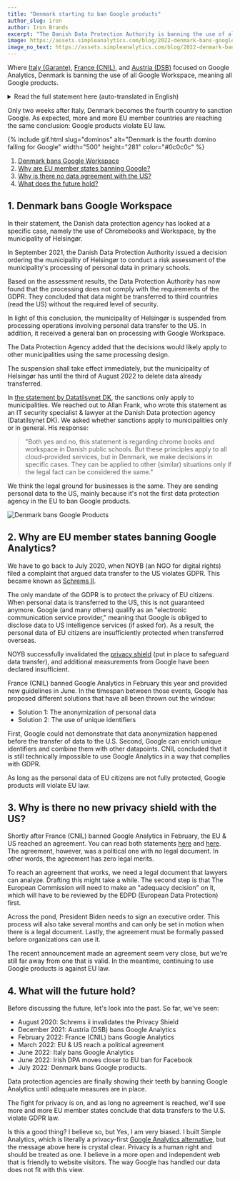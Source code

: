 ```yaml
---
title: "Denmark starting to ban Google products"
author_slug: iron
author: Iron Brands
excerpt: "The Danish Data Protection Authority is banning the use of all Google Workspace, meaning all Google products"
image: https://assets.simpleanalytics.com/blog/2022-denmark-bans-google-products/denmark-bans-google-products.png
image_no_text: https://assets.simpleanalytics.com/blog/2022-denmark-bans-google-products/denmark-bans-google-products-no-text.png
---
```


Where [Italy (Garante)](https://blog.simpleanalytics.com/italy-declares-google-analytics-illegal), [France (CNIL)](https://blog.simpleanalytics.com/france-rules-google-analytics-to-be-in-conflict-with-gdpr-ruling), and [Austria (DSB)](https://noyb.eu/en/austrian-dsb-eu-us-data-transfers-google-analytics-illegal) focused on Google Analytics, Denmark is banning the use of all Google Workspace, meaning all Google products.

<details markdown="1">
<summary>Read the full statement here (auto-translated in English)</summary>

> ## Data protection authority drops processing ban in Chromebook case
>
> Published on July 14, 2022 by Allan Frank. Translated by [deepl.com](https://www.deepl.com/translator).
>
> In a case concerning the use of Chromebooks in the municipality of Helsingør, the Danish Data Protection Authority (DPA) severely criticises and prohibits the transfer to third countries and the use of Google Workspace.
>
> File number: 2020-431-0061
>
> ## Summary
>
> For some time, the Data Protection Authority has focused on the use of Chromebooks and Google Workspace (formerly G Suite for Education) in municipalities. The use is widespread nationwide, but specifically, the Data Protection Authority has had a pending case in the municipality of Helsingør.
>
> In September 2021, the Danish Data Protection Authority issued a decision ordering the municipality of Helsingør to carry out a risk assessment of the municipality's processing of personal data in primary schools using Chromebooks and Workspace. Based on the documentation and assessment of the risk to data subjects prepared by the Municipality of Helsingør, the Data Protection Authority has now found that the processing does not comply with the requirements of the GDPR on several points.
>
> "The Municipality of Helsingør has done a great and skilful job of mapping how personal data is used in primary schools, but it also highlights the data protection issues that can arise with the ways in which large tech companies go about the task," says Allan Frank, an IT security specialist and legal officer at the Danish Data Protection Authority.
>
> The Data Protection Agency finds that the municipality has not assessed any concrete risks in relation to the data processor design. In addition, the data processor agreement states that data may be transferred to third countries in support situations without the required level of security.
>
> In light of the September 2021 decision, the Data Protection Authority has now issued a decision. Among other things, it contains:
>
> - Suspension of the Municipality of Helsingør carrying out processing operations in which data is transferred to third countries without the required level of protection
> - A general ban on processing with Google Workspace until adequate documentation and impact assessment has been made and until the processing operations have been brought into compliance with the Regulation
> - Serious criticism of the processing of personal data by the municipality
>
> The EDPS draws attention to the fact that many of the conclusions in this decision are likely to apply to other municipalities using the same processing design. The EDPS therefore expects these municipalities to take appropriate action themselves in the light of the decision - even if the EDPS is currently finalising a number of cases concerning other municipalities.
>
> ## Decision
>
> The Danish Data Protection Authority hereby returns to the case in which the municipality of Helsingør reported a personal data breach to the Danish Data Protection Authority on 29 January 2020. The notification has the following reference number:
>
> _ce0e5422ddfb3fefaa9f621cfa0f129127058500_
>
> On 10 September 2021, the data protection supervisor issued a decision on the personal data breach. In particular, the Data Protection Supervisor found grounds for serious criticism that the processing of personal data by the Municipality of Helsingør using Google Chromebooks had not been carried out in accordance with Article 5(2) of the Data Protection Regulation, cf. Article 5(1)(c) and (f), and Article 5(1)(a), cf. Article 6(1), as well as Articles 32(1), 33(1) and 35(1).
>
> Furthermore, the EDPS considered that there were grounds to issue an injunction to Helsingør Kommune to bring its processing of personal data using Google Chromebooks into compliance with the GDPR. This should be done by the Municipality of Helsingør carrying out a risk assessment of the processing activity, reflecting the flows of personal data that the processing involves. The risk assessment should partly address the necessary options for configuring the product and address the questions about the scope of the homes in the Public Schools Act for the use of Chromebooks that the municipality requires of pupils. If the risk to data subjects' rights and freedoms was assessed as high, the municipality was also required to carry out an impact assessment as part of the injunction.
>
> The injunction was issued pursuant to Article 58(2)(d) of the Data Protection Regulation.
>
> In addition, the EDPS considered that there were grounds to issue a warning to the Municipality of Helsingør that the use of Google G-Suite add-on applications without carrying out a data protection impact assessment, as required by Article 35(1) of the Regulation, was likely to be in breach of the GDPR.
>
> Finally, the EDPS considered that there were grounds for imposing a temporary restriction on the processing activities of the municipality of Helsingør if the risk assessments that the municipality was required to carry out showed a high risk to the rights and freedoms of data subjects and the municipality had not reduced these risks to a less than high level before the expiry of the injunction period. The restriction implies that processing of personal data presenting a high risk to the rights and freedoms of data subjects could not take place as long as the risks had not been reduced to a level below high.
>
> Following the decision of the Data Protection Authority of 10 September 2021, the Municipality of Helsingør submitted its risk assessment regarding the use of Google Chromebooks and G-Suite for Education by letter of 10 November 2021, as well as additional documentation to demonstrate the lawfulness of the processing activity. In addition, on 9 December 2021, the municipality submitted further information on the case in response to the EDPS's request of 2 December 2021.
>
> <details markdown="1">
> <summary>Toggle the rest of the statement (long)</summary>
>
> > ## 1. Decision
> >
> > After reviewing the risk assessment of the Municipality of Helsingør and the documentation of the Municipality in general, the Data Protection Agency considers that there are grounds to issue a prohibition order to the Municipality of Helsingør for the processing of personal data using Google Chromebooks and Workspace for Education. The prohibition applies until the Municipality of Helsingør has brought the processing activity into compliance with the GDPR, as set out in this Decision, and has produced adequate documentation to this effect.
> >
> > In addition, any transfer of personal data to the United States that the Municipality of Helsingør has instructed Google Cloud EMEA Limited to carry out as a data processor for the Municipality is suspended until the Municipality of Helsingør can demonstrate compliance with Chapter V of the GDPR.
> >
> > The prohibition and suspension shall take effect immediately, but the Municipality of Helsingør shall be granted a period until 3 August 2022 to withdraw and deactivate users and rights, and to delete data already transferred.
> >
> > The prohibitions are issued pursuant to Article 58(2)(f) and (j) of the Data Protection Regulation.
> >
> > Infringement of a prohibition issued by the Data Protection Authority shall be punishable under Article 41(2)(4) of the Data Protection Act by a fine or by imprisonment for a term not exceeding six months, cf. Article 41(1).
> >
> > Finally, the Data Protection Supervisor finds grounds for serious criticism of the fact that the processing of personal data by the Municipality of Helsingør has not been carried out in accordance with Article 5(2) of the Data Protection Regulation, cf. Article 5(1)(a), Article 24, cf. Article 28(1), Article 35(1) and Article 44, cf. Article 46(1).
> >
> > ## 2. Executive summary
> >
> > On 11 December 2019, a citizen complained to the Data Protection Authority about the processing of personal data by the Municipality of Helsingør.
> >
> > By letter dated 6 January 2020, the Municipality of Helsingør confirmed that a parent had complained to the municipality in 2019 that his child had - without his knowledge - been given a YouTube account, allowing the child's name to be published on YouTube.
> >
> > The Municipality of Helsingør further stated that it considered that the incident was unlikely to have led to a risk to the rights and freedoms of data subjects and therefore had not given rise to a notification of a personal data breach to the DPA, in accordance with Article 33(1) of the GDPR.
> >
> > On 29 January 2020, the Municipality of Helsingør notified the incident to the DPA as a personal data breach. At the same time, a number of other municipalities made similar notifications, which is why the Data Protection Authority dealt with the cases jointly, and by letter dated 11 March 2020, the Authority asked the municipalities concerned for their opinion.
> >
> > On 10 September 2021, the data protection supervisory authority took a decision on the personal data breach in question notified to the supervisory authority by the municipality of Helsingør. The decision of the Data Protection Authority of 10 September 2021 is reproduced above in section 1 and is attached in its entirety.
> >
> > In response to the decision of 10 September 2021, the Municipality of Helsingør submitted its risk assessment regarding the use of Google Chromebooks and G-Suite for Education by letter dated 10 November 2021, as well as additional documentation to demonstrate the lawfulness of the processing activity. In addition, on 9 December 2021, the municipality submitted further information on the case in response to the EDPS's request of 2 December 2021.
> >
> > ## 3. Opinion of the municipality of Helsingør
> >
> > ### 3.1. Conduct of risk assessment, including data protection impact assessment where appropriate
> >
> > On 10 November 2021, the Municipality of Helsingør submitted the Municipality's risk assessment for the use of Google Chromebooks and G-Suite for Education (Google Workspace for Education).
> >
> > At the same time, the Municipality of Helsingør has informed the Data Protection Authority that the Municipality does not use Google Workspace's additional services and has therefore assessed that the Municipality is not obliged to prepare a data protection impact assessment.
> >
> > ### 3.2. Processing of personal data for other purposes
> >
> > Among the risks identified by the Municipality of Helsingør in using Google Chromebooks, the risk of "use of data for unintended purposes" appears in the risk assessment. The risk is described as follows:
> >
> > > "There is a risk that Google or other third parties may use personal data of teachers and students for marketing or other purposes for which the Municipality of Helsingør, as data controller, does not want personal data to be processed. In particular, contact information, IP address and digital tracks (general information) are relevant in this context. It should be noted that personal data related to pupils are subject to special protection under data protection rules and therefore the access to and processing of personal data related to pupils constitutes an additional element in relation to the risk assessment."
> >
> > On the likelihood of this risk materialising, the following is stated:
> >
> > > "The municipality uses the Google Workspace for Education Standard product, where the municipality is guaranteed by the data processor agreement that data will not be used for other purposes, including marketing, provided that the municipality only uses Core Services.
> > >
> > > Reference is made to the data processing agreement and the correspondence of the Municipality of Helsingør with Google, where Google has stated that 'Information as part of the use of Chromebooks and Google Workspace for Education Standard cannot be used by Google for marketing purposes towards a student or students in a class'. "There are no ads shown in Google Workspace for Education core services. Also, none of the personal information collected in the core services is used for advertising purposes (ii) Students' username, also in connection with the created Google Workspace for Education account, is only accessible to Google as a data processor, and usage of Chromebooks and Google Workspace for Education - for example viewing YouTube videos - does not lead to the publication of the username". "The school's admin may allow students to access Google services, such as YouTube, that have features that allow users to share information with others or publicly. For example, if you leave a review in Google Play, your name and photo appear next to your activity. And if you share a photo with a friend who then makes a copy of it, or shares it again, then that photo may continue to appear in your friend's Google Account even after you remove it from your Google Account. Remember, when you share information publicly, your content may become accessible through search engines, including Google Search. For additional information on how Workspace for Education data is shared, please see the Workspace for Education Privacy Notice."
> > >
> > > Core Services (14 services: Classroom, Drive/Docs, G-mail, Chat, Chrome Sync, Groups, Meet, Vault, Playlist, Jamboard, Calendar, Keep (stickynotes), Tasks, Sites)
> > >
> > > Additional services provided by Google, are subject to different terms in the data processor agreement, which means that the municipality cannot instruct Google on how personal data may be used. Therefore, the Municipality has disabled the use of Ancillary Services.
> > >
> > > Conclusion
> > >
> > > Based on the measures implemented above, the Municipality of Elsinore assesses that the likelihood of the risk becoming a reality is low. However, it cannot be completely excluded that Google breaches the contractual obligations and nevertheless uses personal data for marketing or other unintended purposes for which the Municipality of Helsingør has not given instructions in accordance with the data processing agreement."
> >
> > ### 3.3. Transfer of personal data to third countries
> >
> > An additional risk identified by the Municipality of Helsingør in the use of Google Chromebooks and Workspace for Education in the risk assessment is the risk of transfers to third countries.
> >
> > The risk is described as follows:
> >
> > > "There is a risk that personal data of pupils and teachers (in principle general personal data, but it cannot be excluded that sensitive personal data will also be included) will be transferred to insecure third countries without an adequate basis for the transfer and without ensuring that the third country in question guarantees equivalent data protection rights as in other EU countries."
> >
> > On the likelihood of this risk materialising, the following is stated:
> >
> > > "The Municipality of Helsingør, as data controller for the processing of personal data of pupils, has implemented the following relevant mitigating measures in order to reduce the likelihood of the described risk becoming a reality:
> > >
> > > The EU Commission's standard terms and conditions have been concluded (transfer basis), as there is a risk of access from the US via support. A separate Transfer Impact Assessment (TIA) has been prepared as an additional basis (complementary measures) in accordance with the requirements of the Data Protection Authority and the EDPB. Reference is made to the TIA prepared.
> > >
> > > It should also be noted that the Municipality of Helsingør has opted for a solution whereby, as a clear starting point, data are located exclusively within the EU in the data centres concerned. It is thus only the risk of support access from an insecure third country that may lead to access from an insecure third country:
> > >
> > > "Settings in Data Regions in Google Workspace for Education Standard ensures that the data center is located within the EU - and additionally: will there be online access from countries outside of the EU, for example in connection with support."
> > >
> > > Conclusion
> > >
> > > Based on the measures implemented above, the Municipality of Elsinore considers that the likelihood of the risk becoming a reality is low."
> >
> > Furthermore, the Municipality of Helsingør has submitted its evidence of compliance with Chapter V of the Data Protection Regulation when using Google Workspace for Education in the form of the Municipality's "Transfer Impact Assessment" (hereinafter "TIA").
> >
> > This shows that the Municipality of Helsingør uses Google Cloud EMEA Limited as data processor with regard to its use of Google Chromebooks and Workspace for Education. In particular, the municipality has ensured through settings in Google Workspace for Education that personal data is stored only in data centres located within the EU/EEA.
> >
> > However, it appears that - notwithstanding the above setting - personal data may be transferred to Google LLC in the United States as part of remote access for support purposes. The transfer is made on the basis of the EU Commission's standard contract.
> >
> > Finally, point 1.8 on the context and purpose of the transfer of personal data states the following:
> >
> > > "As part of Google's cloud solution, Helsingør Kommune is using:
> > >
> > > Google Chromebooks and G Suite for Education (now named Workspace), which is used by Helsingør Kommune for the purpose of educating students as part of Helsingør Kommune's public law obligation as a local, public authority to provide education. It is Helsingør Kommune's assessment that this obligation is best managed with Google as supplier of the above services and Datatilsynet has accepted this premise pursuant to the governing law in the Folkeskoleloven.
> > >
> > > In order for Helsingør Kommune to use the mentioned services and products offered by Google, it is a requirement that Helsingør Kommune transfers the personal data related to the data subjects stated in sections 1.9-1.10 below to Google's cloud. The purpose of the transfer is thus to store the personal in the data centres (cloud), ensure a high security of the personal data as well as management/support from Google."
> > >
> > > In the TIA, the Municipality of Helsingør has - as far as the EDPS understands - assessed whether the basis for the transfer to the US in the form of the standard contract is effective in the light of the circumstances of the transfer, including assessing whether there are laws and/or practices in the US that affect the effectiveness of the standard contract concluded.
> >
> > Accordingly, paragraph 2.4 of the TIA states:
> >
> > > "Based on statistics and other arguments from the data importer/data recipient, how many years in addition to the assessment period will it take before the probability of access by a public authority (that is lawful in the third country) is still only 50:50?
> > >
> > > Based on the following statistics and arguments, it is Helsingør Kommunes assessment that even if additional 50 years were added to the assessment period of 5 years, the probability of an access by a US public authority (that is lawful in the US) that violates EU law as stated in the Schrems II judgement is still only 50 % chance of occurring within this period of 55 years and thus the risk of a lawful access occurring in the assessment period of 5 years is of a more theoretical than practical nature:
> > >
> > > - A) Google will carefully review each request to make sure it satisfies applicable laws. If a request asks for too much information, Google will try to narrow it, and in some cases Google object to producing any information at all. Google will share the number and types of requests received in the Transparency Report.
> > > - B) When Google receive a request from a government agency, Google will send an email to the user account before disclosing information. If the account is managed by an organisation, Google will give notice to the account administrator. If Google is legally prohibited from giving notice, it will not do so. If this is the case, Google will provide notice after the legal prohibition is lifted, such as when a statutory or court-ordered gag period has expired.
> > > - C) When a Google entity within the EU, as it the case in this matter, receives data disclosure requests from US government authorities, Google will only provide personal data if doing so is consistent with all of the following: (i) National law in the Member State of establishment, including any applicable EU laws such as the GDPR. Google will therefore the US require the authority to follow the same due process and legal requirements that would apply if the request were made to a local provider of a similar service. (ii) International norms, which means that Google will only provide personal data in response to requests that satisfy the Global Network Initiative's Principles on Freedom of Expression and Privacy and its associated implementation guidelines in Google's policies. This includes any applicable terms of service and privacy policies, as well as policies related to the protection of freedom of expression.
> > > - D) With regard to requests for information in emergencies, such as if Google reasonably believe that disclosure can prevent someone from dying or from suffering serious physical harm, Google may provide information to a government agency. This includes bomb threats, school shootings, kidnappings, suicide prevention, and missing persons cases. Google will still consider such requests in light of applicable laws and our policies.
> > > - F) Statistics
> > >
> > > Google GCP/G-Suite Access requests / disclosed Denmark 2019-2020: 0 / 0
> > >
> > > Google Workspace Access requests / disclosed Denmark 2019-2020: 1 / 0
> > >
> > > Google Global Diplomatic Legal requests: 1
> > >
> > > Google Global User data requests / percentage disclosed Denmark 2019-2020:
> > >
> > > 30 June 2019 Emergency 2 / 50%. Other legal 29 / 52%. Preservation 8 / 45%. 31 December 2019 Emergency 3 / 0%. Other legal 48 / 38%. Preservation 12 / 41%.
> > >
> > > 30 June 2020 Emergency 5 / 100%
> > >
> > > Other legal 80 / 58%. Preservation 34 / 63%. 31 December 2020 Emergency 1 / 100%. Other legal 87 / 75%. Preservation 32 / 41%
> > >
> > > Google National Security Letter requests (NSL) and released 2019/2020 total number all countries: 21
> > >
> > > Conclusion
> > >
> > > Based on this legal approach and these statistics, it is clear that:
> > >
> > > - It is statistically improbable that Helsingør Kommune will be the target of a request regarding the use of GCP and G-Suite (now named Workspace).
> > > - For other services the risk is minimal given the number of requests / disclosures and the total number of users of using services provided by Google in Denmark.
> > > - The number of NSL requests is so low than it is statistically without importance.
> > > - If personal data are targeted for a request, Google will carry out an honest assessment of the legality based on EU law. This is supported by the statistics of actual disclosures."
> >
> > The TIA further states in para. 3.4 that the personal data transferred to Google LLC in the US will be available to Google LLC in clear text:
> >
> > > "Is the personal data at issue accessible in the target jurisdiction in clear text by the data importer/recipient or a third party (i.e. the data is either not appropriately encrypted or access to the keys to decrypt is possible)?
> > >
> > > Helsingør Kommune's personal data is always encrypted when at rest as Google uses several layers of encryption to protect customer data at rest in Google Cloud products, using one or more encryption mechanisms. Data for storage is split into chunks, and each chunk is encrypted with a unique data encryption key. These data encryption keys are stored with the data, encrypted with ("wrapped" by) key encryption keys that are exclusively stored and used inside Google's central Key Management Service. Google's Key Management Service is redundant and globally distributed.
> > >
> > > All data stored in Google Cloud is encrypted at the storage level using AES256. In this connection, Google uses a common cryptographic library, Tink, which incorporates the FIPS 140-2 validated module, BoringCrypto, to implement encryption consistently across almost all Google Cloud products. Consistent use of a common library means that only a small team of cryptographers needs to implement and maintain this tightly controlled and reviewed code.
> > >
> > > However, this encryption does not prevent Google personnel from accessing Helsingør Kommune's personal data because Google has the key to decrypt data. Google LLC in the U.S. is on the contrary not in possession of the decryption key. This implies that Google in the US or other Google entities outside the EU/EEA or third parties cannot access Helsingør Kommune's personal data without approval by the applicable Google entity established in the EU (Google Ireland).
> > >
> > > Although encryption - and pseudonymisation, which is also used by Google - does not ensure that Helsingør Kommune has complete control of access to personal data in the EU data center, it serves as a mitigating factor to meet regulatory or compliance obligations, i.e. in accordance with the guidelines from the EDPB."
> >
> > In addition, the TIA states in para. 3.5 regarding the established transfer basis:
> >
> > > "As stated above in section 1.7 above, it follows from Google's Data Processing Amendment to Google Workspace and/or Complementary Product Agreement modified on 24 September 2021 that the 2021 SCC will be the legal basis for transfers (including online access as part of online support) to countries outside the EU/EEA without an adequacy decision. In this connection Google is contractually obligated as processor to comply with comply with the obligations applicable to it under European Data Protection Law with respect to the processing of Helsingør Kommune's personal data.
> > >
> > > Helsingør Kommune has no reason to believe that any Google entity will not comply with the SCC.
> > >
> > > furthermore, Helsingør Kommune will evaluate, and continuously monitor, that Google complies with the 2021 SCC by reviewing, for example, audit reports and standard certifications made available. Helsingør Kommune also has the right to carry out a special 3rd party audit if assessed necessary, cf. the DPA."
> >
> > Finally, the TIA states in para. 4.1.1 as regards legislation and/or practice in the United States affecting the effectiveness of the standard contract concluded:
> >
> > > "The data importer/recipient is not subject to a higher interest from a public foreign authority in requesting access to the personal data (i.e., the data importer or potential recipient is not subject to national law facilitating mass surveillance)
> > >
> > > Section 702 FISA
> > >
> > > The US entity Google LLC may in practice be seen as the parent company for the EU entities providing the services to Helsingør Kommune. Google LLC. may qualify as an Electronic Communications Service Provider pursuant to Section 702 FISA for its US customers as the term is broadly understood: "any other communication service provider who has access to wire or electronic communications either as such communications are transmitted or as such communications are stored."
> > >
> > > However, there is a high likelihood that the data accessible to the Google LLC, is per se excluded from access under Section 702 FISA because it is data that are not transmitted by it but to it for the purpose of providing a support service. Thus, it is a communication targeted to a "U.S. person" for which the intelligence searches are prohibited (see Alan Charles Raul, "Why Schrems II Might Not Be a Problem for EU-U.S. Data Transfers", December 21, 2020, available at https://bit.ly/3qHNMy7 and a full paper from the same author at https://bit.ly/2V9veez with the follow-up post "Transferring EU Data To US After New Contractual Safeguards" of May 17, 2021, available at https://bit.ly/3l12oHZ). In addition, Helsingør Kommune's personal data does not comprise personal data about "U.S. Persons" and US authorities are thus barred from accessing data under Section 702 FISA for this reason as well.
> > >
> > > Hence, it likely that Helsingør Kommune's personal data in EU data centres will not be subject to Section 702 FISA.
> > >
> > > We understand that this argument may not be shared by everyone and that requests nevertheless may take place in relation to Google, which is why we rate the probability of this argument to be valid very conservatively to be on the safe side.
> > >
> > > EO 12.333
> > >
> > > Executive Order 12.333 (EO 12.333) authorizes US intelligence agencies to collect foreign "signals intelligence" information, which is information collected from communications and other data passed or accessible by radio, wire and other electromagnetic means (i.e. all data from telecom and IT infrastructure). EO 12.333 thus permits "surveillance in transit", such as the accessing of data that are not properly encrypted while it is passing over transatlantic cables. As described under section 3.3. above, all personal data will be transmitted with required and strong encryption in transit. It is thus our assessment that the required technical measurement through encryption means that EO 12.333 will not entail a higher risk for mass surveillance US authorities."
> >
> > It appears below that the Municipality of Helsingør has assessed the probability that the above assessment is accurate at 40%.
> >
> > On the basis of the letter of the Municipality of Helsingør dated 10 November 2021 with annexes, the Data Protection Authority requested further information from the Municipality on 2 December 2021. The Data Protection Authority stated that any transfers of personal data to the United States as part of support were - in the opinion of the Data Protection Authority - intentional, although the municipality has assessed this as a risk of support flowing from the United States.
> >
> > The Data Protection Authority requested, among other things, a copy of the municipality's transfer basis, any changes in the instruction and data processing agreement with Google, and a review of any additional measures that the municipality may have deemed necessary.
> >
> > By letter dated 9 December 2021, the Municipality of Helsingør stated - in clarification of the above risk - the following:
> >
> > > "The possible transfer to Google - and the associated risk - is related to Google's setup. I.e. even if the municipality has chosen an EU cloud, Google has secured in the data processing agreement the right to potentially get support from third countries. This is also the reason why Google has established a transfer basis under the new SCC (from June 2021), which the municipality uses in its risk assessment.
> > >
> > > In general, regarding the risk of support in particular, the following facts can generally be taken into account: in very specific support situations from an insecure third country, there will be a very limited window in which the supporter can potentially access personal data in clear text. It is very unlikely that in that limited window the supporter would be obliged by the government [of the insecure third country] to provide the personal data.
> > >
> > > The Municipality further notes that the TIA prepared states that the Municipality has assessed that the use of Google Workspace for Education is necessary for the performance of the Municipality's duties under the Education Act, that the option of third country support cannot be opted out when Google is the data processor, and that the Municipality has therefore assessed the risk of using Google.
> > >
> > > The transfer basis is, as stated, the new SCC (from June 2021)."
> >
> > Regarding the data sources used, the Municipality of Helsingør has provided the following information:
> >
> > > "There are different "data sources" in relation to the risk assessment and the TIA. The risk assessment is based on the fact that the data processor agreement describes the relationship between the parties in more detail, i.e. that Google is the data processor for the municipality and that Google reserves the right to provide support from third countries, and that the municipality has ensured that the service is provided from an EU cloud.
> > >
> > > The TIA is based on the documents and links provided in the subtab of the TIA."
> >
> > In addition, the Municipality of Helsingør has provided the following information regarding its assessments as set out in the TIA:
> >
> > "The assessments in the TIA of the likelihood of each legal argument holding are estimates. In this respect, the Municipality considers that the probabilities set are conservative, i.e. the Municipality has allowed for doubts in the interest of the rights and freedoms of the data subjects. If the EDPS has a different, reasoned assessment of the probability that the individual arguments hold, the municipality will be pleased to hear about it. It is also noted, for the sake of good order, that the calculated overall risk - based inter alia on these arguments, the circumstances of the possible transfer, published statistics from Google, practices and mitigating measures - is quite low. The municipality also undertakes to monitor and evaluate the likelihood of the validity of these arguments on an ongoing basis.
> >
> > The legality of the use of Google Workspace for Education in these circumstances is thus not dependent on the assessment of the likelihood of the validity of a single argument not being moved by reasoned arguments."
> >
> > Finally, the Municipality of Elsinore has submitted a large amount of documentation regarding the data processor arrangement with Google Cloud EMEA Limited, including the data processor agreement "Data Processing Amendment to Google Workspace and/or Complementary Product Agreement" dated 24 September 2021.
> >
> > ## 4. Justification of the decision of the Data Protection Supervisor
> >
> > In general, the EDPS is of the opinion that a controller using a data processor - for all processing operations - must comply with and be able to demonstrate compliance with the GDPR and the Data Protection Act, regardless of where in the data processing chain processing takes place.
> >
> > This follows from Article 5(2) of the GDPR, which states that the controller is responsible for and must be able to demonstrate compliance with paragraph 1. This means, inter alia, that the controller is responsible for and must be able to demonstrate that the personal data are processed lawfully, fairly and transparently, in accordance with Article 5(1)(a).
> >
> > Furthermore, Article 24(1) of the Regulation requires the controller to implement appropriate technical and organisational measures to ensure and to be able to demonstrate that the processing complies with this Regulation. This must be done taking into account the nature, scope, context and purposes of the processing concerned, as well as the risks of varying likelihood and severity to the rights and freedoms of natural persons, and the measures must be reviewed and updated as necessary.
> >
> > With this decision, the Data Protection Authority has only taken a position on whether - and to what extent - the Municipality of Helsingør, as the controller, processes personal data in accordance with the data protection rules. The competence of the Data Protection Authority follows from Section 27 of the Data Protection Act and Chapters VI and VII of the Data Protection Regulation, including Article 55(2) thereof.
> >
> > ### 4.1. Use of Google Chromebooks and Google Workspace for Education
> >
> > It follows from Section 2(1) of the Education Act that the local authority is responsible for the education of children.
> >
> > For primary schools, it follows from § 18(1) and § 19 of the Act that the organisation of teaching, including the choice of teaching and working methods, teaching materials and the selection of subjects, as well as the payment for this, in all subjects must comply with the aims, objectives and subjects of the primary school and be varied so that it corresponds to the needs and prerequisites of the individual pupil.
> >
> > The EDPS is of the opinion that both the choice of using IT in teaching, including the brand and software to be used, fall within this margin.
> >
> > The EDPS notes in this respect that the data protection rules are technology neutral and the EDPS can only assess the circumstances in which personal data are processed, in accordance with Article 2(1) of the GDPR.
> >
> > While the Public School Act - in the view of the EDPS - confers competence on the municipal council to decide whether - and if so - which IT equipment should be used in education, this use must continue to be made within the framework of the GDPR and the Data Protection Act.
> >
> > The rights of children and young people enjoy special protection under data protection rules. The EDPS is of the opinion that this consideration is included in the assessment of which processing operations can be carried out on the basis of the legal basis provided by the Public Schools Act to each municipality.
> >
> > As also stated in the decision of 10 September 2021 of the Data Protection Inspectorate, it is the opinion of the Inspectorate that the Municipality of Helsingør can determine which tools are used in the municipality's primary schools, in accordance with Article 6(1)(e) of the Data Protection Regulation.
> >
> > However, it remains an essential condition that the Regulation and the Data Protection Act are otherwise complied with in the processing of personal data that takes place.
> >
> > ### 4.2. Risk and consequences
> >
> > In general, the EDPS finds that the risk assessment of the Municipality of Helsingør regarding the use of Google Chromebooks and Workspace for Education addresses the main scenarios and threats.
> >
> > However, it is the opinion of the EDPS that the use of new, complex technology, including software - especially in the field of education, where the data subjects are children and young people - usually entails a high risk to the rights and freedoms of these pupils.
> >
> > In the specific case, where it is common knowledge that the technologies used for the delivery and system support of the chosen service - Google Chromebooks and Workspace for Education - are also used to deliver other parts of Google's products, and these are used for information collection, targeted marketing and sale of this information. Such matters must therefore be taken into account when assessing the risks to the rights and freedoms of data subjects when using Google Workspace for Education.
> >
> > The EDPS considers that the risk assessment of the Municipality of Helsingør does not fully document the risk scenarios that may arise as a result of the data processor design and the system choices made. This applies in particular to (i) how the devices and applications used actually handle the personal data collected, as well as (ii) how the Municipality of Helsingør controls Google's access to the personal data, including in particular the ordinary use of Google Chromebooks' operating system and Google Workspace's interaction with Google's backend in relation to the possibilities for separation of personal data that must take place under the data processor law.
> >
> > The EDPS is of the opinion that conducting a concrete risk assessment and impact assessment - before providing IT equipment to pupils and processing pupils' data - is a prerequisite for establishing and maintaining an adequate level of security. This is because an adequate level of security must be seen in the light of the risks, including consequences, that the processing of pupils' personal data may have for them. The EDPS notes that several of the above-mentioned failures to comply with data protection rules could have been avoided if the Municipality of Helsingør had assessed the risks of the processing and taken appropriate measures in the light of those risks.
> >
> > Against the above background, the EDPS finds that the Municipality of Helsingør - (i) by not including the risk scenarios that may arise from the data processor design and the system choices made in its risk assessment, (ii) by not having sufficiently tested the scope and functioning of the hardware and software used, and (iii) by not being able to document, how the municipality controls Google's access to the personal data, including in particular by ordinary use of Google Chromebooks operating system and Google Workspace's interaction with Google's backend in relation to the possibilities for separation of personal data that may occur under the Data Processors Directive, - has not demonstrated that personal data is processed lawfully, fairly and in a transparent manner in relation to the data subject pursuant to the Data Processors Directive. Article 5(2) of the Data Protection Act, see Article 5(1)(a).
> >
> > ### 4.3. Use of data for other purposes
> >
> > It is the opinion of the Data Protection Authority that the processing of personal data by the Municipality of Helsingør under the Elementary School Act, cf. Article 6(1)(e) of the Regulation, does not include situations where personal data are processed for purposes other than those provided for in the Elementary School Act. The data cannot therefore be lawfully disclosed to other controllers for their purposes either, where the purposes are not provided for in the Education Act. This also includes the processing of personal data that may occur through the use of the equipment and software by pupils, including metadata data used for marketing and profiling purposes, whether the data are used for direct marketing to the individual pupil or indirectly as part of a group (class, year, school, etc.).
> >
> > The EDPS considers that the Municipality of Helsingør does not use Google Workspace for Education's additional products.
> >
> > It appears from the risk assessment of the Municipality of Helsingør that personal data collected in core services - according to the data processor agreement - is not used for marketing purposes.
> >
> > The Data Protection Authority considers that the Municipality of Helsingør, as data controller, has assessed that "it cannot be completely excluded that Google breaches the contractual obligations and nevertheless uses personal data for marketing or other unintended purposes for which the Municipality of Helsingør has not given instructions in accordance with the data processing agreement."
> >
> > The EDPS also considers that the Municipality of Helsingør also processes special categories of personal data, as referred to in Article 9 of the Regulation, when using Google Workspace for Education.
> >
> > In this context, the EDPS would like to point out in general terms that, pursuant to Article 28(1) of the Regulation, a controller may only use processors which can provide the necessary guarantees that they will comply with the data protection rules when processing the data on behalf of the controller.
> >
> > This implies that an expectation on the part of the controller that the chosen processor will act in breach of the concluded processor agreement - in itself - implies that the controller may not use that processor, in accordance with Article 28(1) of the Regulation.
> >
> > However, the EDPS has taken as a basis that, in assessing this risk, the Municipality of Helsingør only considers the risk of the processor acting in breach of the data processing agreement as hypothetical rather than outright foreseeable.
> >
> > The EDPS considers that the Municipality of Helsingør - in its assessment of this risk - has not demonstrated that in this situation the Municipality of Helsingør uses a data processor that can provide the necessary guarantees that it will comply with the requirements of the GDPR, as set out in Article 24 of the Regulation, cf. Article 28(1).
> >
> > The EDPS has paid particular attention to the fact that there would be an intrusive loss of rights for data subjects if the risk in question materialised and that the municipality has not indicated in its risk assessment any real remedial technical or organisational measures to mitigate this risk. In particular, the EDPS is of the opinion that the reference made by the Municipality of Helsingør to the fact that the municipality has confidence in the supplier's general compliance with the contract does not constitute a sufficient mitigation of this risk.
> >
> > Moreover, the EDPS notes that any risk entailing a high impact on the rights and freedoms of data subjects - even with relatively low probabilities of the risk materialising - is likely to entail a high risk to the rights of data subjects, triggering the obligation to carry out a data protection impact assessment under Article 35(1) of the Regulation.
> >
> > In view of this - and of the Municipality of Helsingør's own assessment that it cannot be excluded that the data processor will act in breach of the data processor agreement - the EDPS is of the opinion that the relationship triggers the obligation to carry out a data protection impact assessment, Article 35(1) of the Regulation.
> >
> > Against this background - and given that the Municipality of Helsingør has stated that it has not carried out a data protection impact assessment - the EDPS considers that the processing of personal data by the Municipality of Helsingør has not been carried out in accordance with Article 35(1) of the Regulation.
> >
> > ### 4.4. Transfers of personal data to third countries
> >
> > ### 4.5. Transfer of personal data by the cloud infrastructure
> >
> > The EDPS has firstly noted that it is the opinion of the Municipality of Elsinore that the Municipality has configured its use of Google Workspace for Education in such a way that "data are, as a clear starting point, only located within the EU in the data centres concerned. It is thus only the risk of support access from an insecure third country that may lead to access from an insecure third country."
> >
> > The Municipality of Helsingør's contractual framework with Google, which regulates the processing activity, includes the "Data Processing Amendment to Google Workspace and/or Complementary Product Agreement" (Agreement Addendum), dated 24 September 2021.
> >
> > The Addendum states, inter alia:
> >
> > > "10.1 Data Storage and Processing Facilities. Subject to Google's data location commitments under the Service Specific Terms and to the remainder of this Section 10 (Data Transfers), Customer Data may be processed in any country in which Google or its Subprocessors maintain facilities. [...]
> > >
> > > 11. Subprocessors
> > >
> > > 11.1 Consent to Subprocessor Engagement. Customer specifically authorizes the engagement as Subprocessors of those entities listed as of the Amendment Effective Date at the URL specified in Section 11.2 (Information about Subprocessors). In addition, without prejudice to Section 11.4 (Opportunity to Object to Subprocessor Changes), Customer generally authorizes the engagement as Subprocessors of any other third parties ("New Subprocessors").
> > >
> > > 11.2 Information about Subprocessors. Information about Subprocessors, including their functions and locations, is available at: https://workspace.google.com/intl/en/terms/subprocessors.html (as may be updated by Google from time to time in accordance with this Data Processing Amendment)."
> >
> > Section 11.2 of the Agreement refers to a list of Subprocessors used for the purpose of providing Google Workspace for Education. The list includes a wide range of sub-processors used to provide technical support, located both in the EU and in third countries, including third countries where the EU Commission has not taken a decision on the level of protection of the countries in accordance with Article 45.
> >
> > The list also includes a large number of Google subsidiaries used for limited activities such as Google Workspace, which are also located both inside and outside the EU/EEA.
> >
> > In this decision, the DPA has not taken a position on the extent to which the Municipality of Helsingør, by using Google Workspace for Education - in addition to the United States, see further below in Section 4.6 - transfers personal data to other third countries, even though the data are "stored" within the EU/EEA.
> >
> > However, the EDPS recommends that the Municipality of Elsinore ensures - inter alia, by reviewing the Google Workspace "Service Specific Terms" referred to in paragraph 10.1 of the addendum to the agreement - that the data, as part of processing other than "storage", e.g. as part of general service and support of the underlying cloud infrastructure, etc., is not transferred to third countries, unless the Municipality of Elsinore instructs the data processor to do so and provides a valid basis for the transfer.
> >
> > It is the view of the Data Protection Authority that the controller must provide a valid basis for transfer to all third countries to which personal data may be transferred as part of the provision of a service under the contractual basis, including service and support.
> >
> > ### 4.6. Transfer of personal data to the United States
> >
> > Initially, the EDPS notes that - in the EDPS' view - there is an intentional and instructed transfer to the United States for the Municipality of Helsingør as a result of the agreed possibility to provide support - in or from the United States - with access to personal data.
> >
> > The rules on transfers to third countries, including the possible grounds for transfer, are laid down in Chapter V of the Data Protection Regulation.
> >
> > The main rule for transfers of personal data to third countries is set out in the general principle of Article 44 of the GDPR. This states that:
> >
> > > "Any transfer of personal data undergoing processing or intended for processing following a transfer to a third country or an international organisation may take place only if the conditions laid down in [Chapter V] are fulfilled, without prejudice to the other provisions of this Regulation, by the controller and the processor, including by onward transfer of personal data from that third country or international organisation to another third country or international organisation. All the provisions of this Chapter shall apply in order to ensure that the level of protection guaranteed to individuals by this Regulation is not undermined."
> >
> > Any transfer of personal data can thus only take place if the conditions of Chapter V of the Regulation are met.
> >
> > The EDPS understands Article 44 of the Regulation as an obligation for both the controller and the processor. Both parties are therefore obliged to ensure that an effective basis for the transfer is provided in the light of all the circumstances of the transfer. This also applies in cases where it is in practice the processor who has concluded a standard contract under Article 46(2)(c) of the Regulation with any sub-processors in third countries. In this case, the obligation for the controller is in practice to ensure - and be able to demonstrate to the EDPS - that the processor has established the necessary transfer basis and that this transfer basis is effective in the light of all the circumstances of the transfer, including the implementation of additional measures where necessary.
> >
> > Furthermore, the EDPS is of the opinion that, without prejudice to the exceptions provided for in Article 49 of the Regulation, the wording of Article 44 stating that any transfer of personal data may only take place if the conditions laid down in Chapter V are met, in conjunction with the principle that the level of protection ensured by the Regulation must not be undermined, must be understood as meaning that any transfer must be subject to appropriate safeguards. Thus, it is not sufficient that almost all transfers or a percentage of transfers enjoy the protection provided by the Regulation, unless this is provided for in the Regulation.
> >
> > One of the ways to provide a valid basis for transfers under Chapter V is by concluding a standard contract adopted by the European Commission with the organisation in the third country to which the data are transferred, as provided for in Article 46(1)(c) of the Regulation.
> >
> > In particular, the case shows that the Municipality of Helsingør has instructed its data processor - Google Cloud EMEA Limited in Ireland - to transfer personal data to a sub-processor - Google LLC - in the United States. The transfer takes place on the basis of an EU Commission standard contract between Google Cloud EMEA Limited and Google LLC in the USA. This standard contract has been used as the basis for transfers to the US since the end of September 2021.
> >
> > In case C-311/18, Schrems II, the European Court of Justice has clarified that the use of the EU Commission's standard contracts presupposes that a level of protection for personal data in the third country concerned can be ensured which is essentially equivalent to the level of protection within the EU/EEA[1].
> >
> > The CJEU further noted that there may be situations in which the EU Commission's standard contract does not constitute "an adequate means of ensuring in practice the effective protection of the personal data transferred to the third country in question. That is the case, in particular, where the legislation of that third country allows its public authorities to interfere with the rights of data subjects in respect of those data."[2]
> >
> > In such cases, where the standard contract, by its nature, cannot provide guarantees going beyond the contractual obligation to ensure that the necessary level of protection is provided, additional measures may be needed, depending on the circumstances in the third country, to ensure that the necessary level of protection is provided[3] Such additional measures may be technical, organisational or contractual[4].
> >
> > It is thus necessary to examine - on a case-by-case basis - whether the legislation of the third country ensures the adequate level of protection of the personal data transferred on the basis of the standard contract and, if necessary, to take additional measures in addition to the standard contract[5].
> >
> > The CJEU has also assessed whether selected US legislation - Foreign Intelligence Surveillance Act (FISA) section 702 and Executive Order 12 333 (E.O. 12 333) - allows US public authorities to interfere with data subjects' rights to an extent that does not meet the minimum requirements of EU law.
> >
> > FISA Section 702 (FISA 702) authorizes the U.S. government to obtain information about persons who are not U.S. citizens, etc. ("non-U.S. persons"), and who may reasonably be expected to be outside the United States, for the purpose of collecting foreign intelligence information ("foreign intelligence information"). This is done by issuing directives to "electronic communications service providers" to provide or cause to be provided personal information sent to or received from a "selector," with a portion of these communications also being disclosed to law enforcement authorities[6].
> >
> > With respect to E.O. 12333, this statutory basis allows law enforcement to access information "in transit" to the United States by accessing undersea cables, and to collect and retain that information before it reaches the United States and there becomes subject to the FISA provisions.[7]
> >
> > The CJEU then held that neither FISA Section 702 nor E.O. 12 333, read in conjunction with Presidential Policy Directive-28 (PPD-28), satisfy EU law's proportionality requirement, with the result that surveillance programs based on these provisions cannot be considered limited to what is strictly necessary. The Court further held that FISA 702 or E.O. 12 333, read in conjunction with PDD-28, do not provide data subjects with rights that are enforceable against the U.S. authorities before the courts[8].
> >
> > In assessing whether there are circumstances in the United States that prevent the standard contract used as a basis for transfer from being a sufficient means of ensuring a level of protection substantially equivalent to that within the EU/EEA, the Municipality of Elsinore has stated that it is likely that Google LLC should be considered an "electronic communications service provider" as that term is defined in 50 U.S.C. § 1881(b)(4).
> >
> > Similarly, it is DPA's assessment that Google LLC - in providing the service (support, etc.) that gives rise to the transfer of personal data thereto - should be considered an "eletronic communications service provider" and thus may be subject to law enforcement directives under FISA 702.
> >
> > In addition, the Municipality of Helsingør has argued that there is a high probability that information available to Google LLC per se cannot be accessed under FISA 702, as the personal data is not transferred by Google LLC, but to Google LLC for the purpose of providing support. In particular, the Municipality of Elsinore has argued that this is an electronic communication to a "U.S. person" and that law enforcement authorities are therefore precluded from obtaining this information in light of the restrictions in FISA 702. In addition, the Municipality argues that the personal information transferred to Google LLC does not constitute personal information of "U.S. persons" and that law enforcement authorities are also barred from collecting the information under FISA 702 for this reason.
> >
> > After reviewing the legal restrictions on the collection of information under FISA 702[9], the EDPS is of the opinion that the restrictions are aimed at preventing the collection - both direct and indirect - of information about U.S. persons, including companies, when such persons are the target of the collection.
> >
> > Thus, in the view of the FSA, the restrictions do not apply if and to the extent that Danish citizens or the Municipality of Helsingør as a whole become the subject of the collection of information under FISA 702.
> >
> > Furthermore, it is the opinion of the DPA that FISA 702, by its purpose, provides a legal basis for U.S. law enforcement authorities to obtain information about foreign persons who may reasonably be expected to be outside the United States for the purpose of collecting foreign intelligence information.
> >
> > Against this background, the EDPS considers that the personal data transferred to Google LLC could be obtained by US law enforcement authorities. In doing so, the EDPS has placed emphasis on the fact that Google LLC is to be considered as an "electronic communications service provider" and that the personal data transferred to Google LLC relate to the municipality's school pupils and employees, i.e. Danish citizens.
> >
> > It is thus the assessment of the Data Protection Authority that the transfer of the data in question is subject to conditions in the United States which prevent the standard contract used as a basis for the transfer from being a sufficient means of ensuring a level of protection substantially equivalent to that within the EU/EEA. The Municipality of Helsingør is thus obliged to ensure that additional measures are put in place to bring the level of protection up to the required level.
> >
> > In particular, the EDPS notes that contractual and organisational supplementary measures will generally not counter access to or collection of personal data by US law enforcement authorities for surveillance purposes. Therefore, additional technical measures will be necessary.
> >
> > The Municipality of Helsingør has stated that personal data is encrypted both in transit and at rest when the data is transferred and processed by Google LLC. However, the Municipality has also indicated that Google LLC can access the data in clear text.
> >
> > It is the EDPS' assessment that encryption can be an effective supplementary measure, suitable to complement the EU Commission's standard contract and overall bring the level of protection in a third country up to the required European level.
> >
> > However, the EDPS considers that, in the present case, encryption is not suitable to address the conditions in the US which prevent the standard contract from being a sufficient means to ensure the effective protection of the personal data transferred.
> >
> > In this respect, the EDPS has taken into account that the collection of personal data by US law enforcement authorities under FISA 702 is carried out by issuing directives to electronic communication service providers and thus requires their assistance, and that in these circumstances the personal data transferred may be obtained under FISA 702, as Google LLC has access to the data in clear text.
> >
> > Accordingly, the EDPS considers that the personal data which the Municipality of Helsingør has instructed Google Cloud EMEA Limited to transfer to the United States are not afforded a level of protection substantially equivalent to that in the EU/EEA and that the Municipality of Helsingør has not taken the necessary additional measures to bring the level of protection up to that required.
> >
> > The EDPS therefore considers that the transfer of personal data which the Municipality of Helsingør has instructed Google Cloud EMEA Limited to carry out is not in accordance with Article 44 of the Data Protection Regulation, cf. Article 46(1)(c).
> >
> > ### 4.7. Summary
> >
> > In view of the injunction issued on 10 September 2021, and the processing restriction issued on the same date, and following a review of the risk assessment carried out by the Municipality of Helsingør and the Municipality's documentation in general, the Data Protection Supervisor considers that there are grounds for issuing a prohibition to the Municipality of Helsingør to process personal data using Google Chromebooks and Workspace for Education. The prohibition applies until the Municipality of Helsingør has brought the processing activity into compliance with the GDPR, as set out in this Decision, and has produced adequate documentation to this effect.
> >
> > In addition, any transfer of personal data to the United States that the Municipality of Helsingør has instructed Google Cloud EMEA Limited to carry out as a data processor for the Municipality is suspended until the Municipality of Helsingør can demonstrate compliance with Chapter V of the GDPR.
> >
> > The prohibition and suspension shall take effect immediately, but the Municipality of Helsingør shall be granted a period until 3 August 2022 to withdraw and terminate users and rights, as well as to delete data already transferred.
> >
> > The prohibitions are issued pursuant to Article 58(2)(f) and (j) of the Data Protection Regulation.
> >
> > Infringement of a prohibition issued by the Data Protection Authority shall be punishable under Article 41(2)(4) of the Data Protection Act by a fine or by imprisonment for a term not exceeding six months, cf. Article 41(1).
> >
> > Finally, the Data Protection Supervisor finds grounds for serious criticism of the fact that the processing of personal data by the Municipality of Helsingør has not been carried out in accordance with Article 5(2) of the Data Protection Regulation, cf. Article 5(1)(a), Article 24, cf. Article 28(1), Article 35(1) and Article 44, cf. Article 46(1).
> >
> > ### 4.8. Choice of corrective measures
> >
> > In choosing the remedy, the EDPS has put emphasis on bringing the unlawful situation to an end quickly. In addition, the EDPS has given mitigating weight to the fact that the Municipality of Helsingør has - at all stages of the processing of the case - contributed positively and responsibly to providing the necessary documentation and clarity about the processing operations, and has given particular weight to the fact that the transfers of personal data in question to the United States were previously subject to an adequacy finding pursuant to Article 45 of the Regulation, which expired.
> >
> > ## 5. Concluding remarks
> >
> > The EDPS notes that it is the responsibility of the Municipality of Helsingør to rectify and erase data in accordance with the Decision. The municipality must therefore contact the parents of the children concerned in order to carry out the rectifications, anonymisations or erasures of the personal data recorded which the parents themselves cannot carry out in the systems in which the pupils' personal data have been inadvertently published or transmitted.
>
> </details>
>
> View source at [datatilsynet.dk](https://www.datatilsynet.dk/afgoerelser/afgoerelser/2022/jul/datatilsynet-nedlaegger-behandlingsforbud-i-chromebook-sag-) (Danish).

</details>

Only two weeks after Italy, Denmark becomes the fourth country to sanction Google. As expected, more and more EU member countries are reaching the same conclusion: Google products violate EU law.

{% include gif.html slug="dominos" alt="Denmark is the fourth domino falling for Google" width="500" height="281" color="#0c0c0c" %}

1. [Denmark bans Google Workspace](#1-denmark-bans-google-workspace)
2. [Why are EU member states banning Google?](#2-why-are-eu-member-states-banning-google-analytics)
3. [Why is there no data agreement with the US?](#3-why-is-there-no-new-privacy-shield-with-the-us)
4. [What does the future hold?](#4-what-will-the-future-hold)

## 1. Denmark bans Google Workspace

In their statement, the Danish data protection agency has looked at a specific case, namely the use of Chromebooks and Workspace, by the municipality of Helsingør.

In September 2021, the Danish Data Protection Authority issued a decision ordering the municipality of Helsingør to conduct a risk assessment of the municipality's processing of personal data in primary schools.

Based on the assessment results, the Data Protection Authority has now found that the processing does not comply with the requirements of the GDPR. They concluded that data might be transferred to third countries (read the US) without the required level of security.

In light of this conclusion, the municipality of Helsingør is suspended from processing operations involving personal data transfer to the US. In addition, it received a general ban on processing with Google Workspace.

The Data Protection Agency added that the decisions would likely apply to other municipalities using the same processing design.

The suspension shall take effect immediately, but the municipality of Helsingør has until the third of August 2022 to delete data already transferred.

In [the statement by Datatilsynet DK](https://www.datatilsynet.dk/afgoerelser/afgoerelser/2022/jul/datatilsynet-nedlaegger-behandlingsforbud-i-chromebook-sag-), the sanctions only apply to municipalities. We reached out to Allan Frank, who wrote this statement as an IT security specialist & lawyer at the Danish Data protection agency (Datatilsynet DK). We asked whether sanctions apply to municipalities only or in general. His response:

> "Both yes and no, this statement is regarding chrome books and workspace in Danish public schools. But these principles apply to all cloud-provided services, but in Denmark, we make decisions in specific cases. They can be applied to other (similar) situations only if the legal fact can be considered the same."

We think the legal ground for businesses is the same. They are sending personal data to the US, mainly because it's not the first data protection agency in the EU to ban Google products.

<img src="https://assets.simpleanalytics.com/blog/2022-denmark-bans-google-products/denmark-bans-google-products-no-text.png" alt="Denmark bans Google Products" class="border-radius" />

## 2. Why are EU member states banning Google Analytics?

We have to go back to July 2020, when NOYB (an NGO for digital rights) filed a complaint that argued data transfer to the US violates GDPR. This became known as [Schrems II](https://www.gdprsummary.com/schrems-ii/).

The only mandate of the GDPR is to protect the privacy of EU citizens. When personal data is transferred to the US, this is not guaranteed anymore. Google (and many others) qualify as an "electronic communication service provider," meaning that Google is obliged to disclose data to US intelligence services (if asked for). As a result, the personal data of EU citizens are insufficiently protected when transferred overseas.

NOYB successfully invalidated the [privacy shield](https://blog.simpleanalytics.com/eu-us-privacy-shield-2-0-is-again-a-political-show) (put in place to safeguard data transfer), and additional measurements from Google have been declared insufficient.

France (CNIL) banned Google Analytics in February this year and provided new guidelines in June. In the timespan between those events, Google has proposed different solutions that have all been thrown out the window:

- Solution 1: The anonymization of personal data
- Solution 2: The use of unique identifiers

First, Google could not demonstrate that data anonymization happened before the transfer of data to the U.S. Second, Google can enrich unique identifiers and combine them with other datapoints. CNIL concluded that it is still technically impossible to use Google Analytics in a way that complies with GDPR.

As long as the personal data of EU citizens are not fully protected, Google products will violate EU law.

## 3. Why is there no new privacy shield with the US?

Shortly after France (CNIL) banned Google Analytics in February, the EU & US reached an agreement. You can read both statements [here](https://ec.europa.eu/commission/presscorner/detail/en/STATEMENT_21_1443) and [here](https://www.whitehouse.gov/briefing-room/speeches-remarks/2022/03/25/remarks-by-president-biden-and-european-commission-president-ursula-von-der-leyen-in-joint-press-statement/). The agreement, however, was a political one with no legal document. In other words, the agreement has zero legal merits.

To reach an agreement that works, we need a legal document that lawyers can analyze. Drafting this might take a while. The second step is that The European Commission will need to make an "adequacy decision" on it, which will have to be reviewed by the EDPD (European Data Protection) first.

Across the pond, President Biden needs to sign an executive order. This process will also take several months and can only be set in motion when there is a legal document. Lastly, the agreement must be formally passed before organizations can use it.

The recent announcement made an agreement seem very close, but we're still far away from one that is valid. In the meantime, continuing to use Google products is against EU law.

## 4. What will the future hold?

Before discussing the future, let's look into the past. So far, we've seen:

- August 2020: Schrems ii invalidates the Privacy Shield
- December 2021: Austria (DSB) bans Google Analytics
- February 2022: France (CNIL) bans Google Analytics
- March 2022: EU & US reach a political agreement
- June 2022: Italy bans Google Analytics
- June 2022: Irish DPA moves closer to EU ban for Facebook
- July 2022: Denmark bans Google products.

Data protection agencies are finally showing their teeth by banning Google Analytics until adequate measures are in place.

The fight for privacy is on, and as long no agreement is reached, we'll see more and more EU member states conclude that data transfers to the U.S. violate GDPR law.

Is this a good thing? I believe so, but Yes, I am very biased. I built Simple Analytics, which is literally a privacy-first [Google Analytics alternative](https://blog.simpleanalytics.com/why-simple-analytics-is-a-great-alternative-to-google-analytics), but the message above here is crystal clear. Privacy is a human right and should be treated as one. I believe in a more open and independent web that is friendly to website visitors. The way Google has handled our data does not fit with this view.
